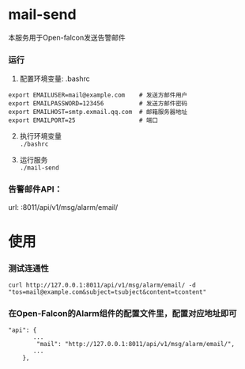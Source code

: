 # mail-send
本服务用于Open-falcon发送告警邮件

### 运行
1. 配置环境变量: .bashrc
```
export EMAILUSER=mail@example.com    # 发送方邮件用户
export EMAILPASSWORD=123456          # 发送方邮件密码
export EMAILHOST=smtp.exmail.qq.com  # 邮箱服务器地址
export EMAILPORT=25                  # 端口
```

2. 执行环境变量  
```./bashrc```

3. 运行服务  
```./mail-send```

### 告警邮件API：
url: :8011/api/v1/msg/alarm/email/

# 使用

### 测试连通性
```
curl http://127.0.0.1:8011/api/v1/msg/alarm/email/ -d "tos=mail@example.com&subject=tsubject&content=tcontent"
```

### 在Open-Falcon的Alarm组件的配置文件里，配置对应地址即可
```
"api": {
       ...
        "mail": "http://127.0.0.1:8011/api/v1/msg/alarm/email/",
       ...
    },
```
